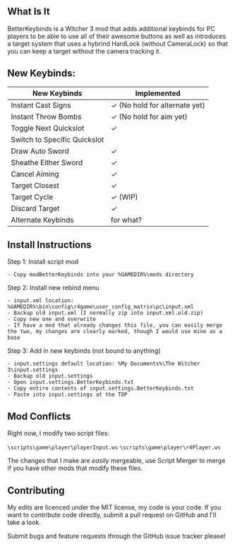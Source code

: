 What Is It
---

BetterKeybinds is a Witcher 3 mod that adds additional keybinds for PC players to be able to use all of their awesome buttons as well as introduces a target system that uses a hybrind HardLock (without CameraLock) so that you can keep a target without the camera tracking it.

New Keybinds:
---

New Keybinds | Implemented 
---|---
Instant Cast Signs | ✓ (No hold for alternate yet)
Instant Throw Bombs | ✓ (No hold for aim yet)
Toggle Next Quickslot | ✓
Switch to Specific Quickslot | 
Draw Auto Sword | ✓
Sheathe Either Sword | ✓
Cancel Aiming | ✓ 
Target Closest | ✓ 
Target Cycle | ✓ (WIP)
Discard Target | ✓
Alternate Keybinds | for what? 

Install Instructions
----

Step 1: Install script mod

	- Copy modBetterKeybinds into your %GAMEDIR%\mods directory

Step 2: Install new rebind menu

	- input.xml location: %GAMEDIR%\bin\config\r4game\user_config_matrix\pc\input.xml
	- Backup old input.xml (I normally zip into input.xml.old.zip)
	- Copy new one and overwrite
	- If have a mod that already changes this file, you can easily merge the two, my changes are clearly marked, though I would use mine as a base

Step 3: Add in new keybinds (not bound to anything)

	- input.settings default location: %My Documents%\The Witcher 3\input.settings
	- Backup old input.settings
	- Open input.settings.BetterKeybinds.txt
	- Copy entire contents of input.settings.BetterKeybinds.txt
	- Paste into input.settings at the TOP


Mod Conflicts
---

Right now, I modify two script files:

`\scripts\game\player\playerInput.ws`
`\scripts\game\player\r4Player.ws`

The changes that I make are *easily* mergeable, use Script Merger to merge if you have other mods that modify these files.


Contributing
---

My edits are licenced under the MIT license, my code is your code. If you want to contribute code directly, submit a pull request on GitHub and I'll take a look.

Submit bugs and feature requests through the GitHub issue tracker please!
